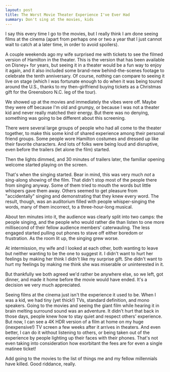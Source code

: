 ```yaml
---
layout: post
title: The Worst Movie Theater Experience I've Ever Had
summary: Don't sing at the movies, kids
---
```


I say this every time I go to the movies, but I really think I am done seeing films at the cinema (apart from perhaps one or two a year that I just cannot wait to catch at a later time, in order to avoid spoilers).

A couple weekends ago my wife surprised me with tickets to see the filmed version of Hamilton in the theater. This is the version that has been available on Disney+ for years, but seeing it in a theater would be a fun way to enjoy it again, and it also included some brand-new behind-the-scenes footage to celebrate the tenth anniversary. Of course, nothing can compare to seeing it live on stage (which I was fortunate enough to do when it was being toured around the U.S., thanks to my then-girlfriend buying tickets as a Christmas gift for the Greensboro N.C. leg of the tour).

We showed up at the movies and immediately the vibes were off. Maybe they were off because I'm old and grumpy, or because I was not a theater kid and never really matched their energy. But there was no denying, something was going to be different about this screening.

There were several large groups of people who had all come to the theater together, to make this some kind of shared experience among their personal friend groups. Some people wore Hamilton costumes and dressed up like their favorite characters. And lots of folks were being loud and disruptive, even before the trailers (let alone the film) started.

Then the lights dimmed, and 30 minutes of trailers later, the familiar opening welcome started playing on the screen.

That's when the singing started. Bear in mind, this was very much _not_ a sing-along showing of the film. That didn't stop most of the people there from singing anyway. Some of them tried to mouth the words but little whispers gave them away. Others seemed to get pleasure from "accidentally" singing and demonstrating that they knew every word. The result, though, was an auditorium filled with people whisper-singing the words, many of them incorrect, to a three-hour-long musical.

About ten minutes into it, the audience was clearly split into two camps: the people singing, and the people who would rather die than listen to one more millisecond of their fellow audience members' caterwauling. The less engaged started pulling out phones to stave off either boredom or frustration. As the room lit up, the singing grew worse.

At intermission, my wife and I looked at each other, both wanting to leave but neither wanting to be the one to suggest it. I didn't want to hurt her feelings by making her think I didn't like my surprise gift. She didn't want to hurt my feelings by making me think she was miserable or uninterested in it.

But thankfully we both agreed we'd rather be anywhere else, so we left, got dinner, and made it home before the movie would have ended. It's a decision we very much appreciated.

Seeing films at the cinema just isn't the experience it used to be. When I was a kid, we had tiny (yet thick!) TVs, standard definition, and mono speakers. Going to the movies and seeing the giant film while hearing it in brain melting surround sound was an adventure. It didn't hurt that back in those days, people knew how to stay quiet and respect others' experience. But now, I can see a 4K HDR version of a film at home on my huge (inexpensive!) TV screen a few weeks after it arrives in theaters. And even better, I can do it without listening to others, or being taken out of the experience by people lighting up their faces with their phones. That's not even taking into consideration how exorbitant the fees are for even a single matinee ticket!

Add going to the movies to the list of things me and my fellow millennials have killed. Good riddance, really.
